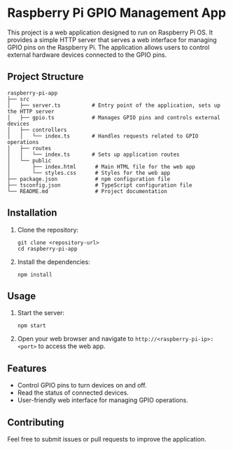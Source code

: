 # Raspberry Pi GPIO Management App

This project is a web application designed to run on Raspberry Pi OS. It provides a simple HTTP server that serves a web interface for managing GPIO pins on the Raspberry Pi. The application allows users to control external hardware devices connected to the GPIO pins.

## Project Structure

```
raspberry-pi-app
├── src
│   ├── server.ts          # Entry point of the application, sets up the HTTP server
│   ├── gpio.ts            # Manages GPIO pins and controls external devices
│   ├── controllers
│   │   └── index.ts       # Handles requests related to GPIO operations
│   ├── routes
│   │   └── index.ts       # Sets up application routes
│   └── public
│       ├── index.html      # Main HTML file for the web app
│       └── styles.css      # Styles for the web app
├── package.json            # npm configuration file
├── tsconfig.json           # TypeScript configuration file
└── README.md               # Project documentation
```

## Installation

1. Clone the repository:
   ```
   git clone <repository-url>
   cd raspberry-pi-app
   ```

2. Install the dependencies:
   ```
   npm install
   ```

## Usage

1. Start the server:
   ```
   npm start
   ```

2. Open your web browser and navigate to `http://<raspberry-pi-ip>:<port>` to access the web app.

## Features

- Control GPIO pins to turn devices on and off.
- Read the status of connected devices.
- User-friendly web interface for managing GPIO operations.

## Contributing

Feel free to submit issues or pull requests to improve the application.